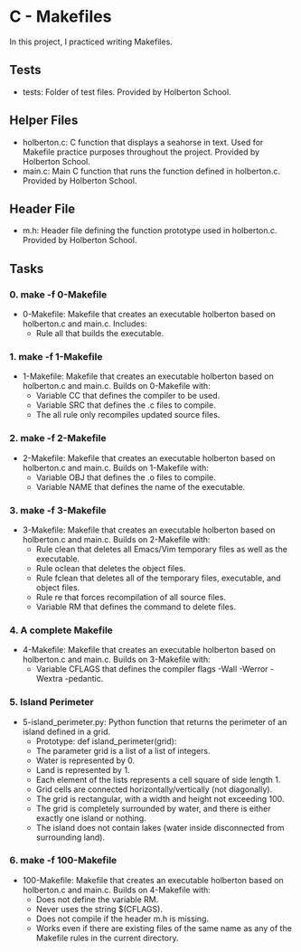 # C - Makefiles

In this project, I practiced writing Makefiles.

## Tests
- tests: Folder of test files. Provided by Holberton School.

## Helper Files
- holberton.c: C function that displays a seahorse in text. Used for Makefile practice purposes throughout the project. Provided by Holberton School.
- main.c: Main C function that runs the function defined in holberton.c. Provided by Holberton School.

## Header File
- m.h: Header file defining the function prototype used in holberton.c. Provided by Holberton School.

## Tasks
### 0. make -f 0-Makefile
- 0-Makefile: Makefile that creates an executable holberton based on holberton.c and main.c. Includes:
    - Rule all that builds the executable.

### 1. make -f 1-Makefile
- 1-Makefile: Makefile that creates an executable holberton based on holberton.c and main.c. Builds on 0-Makefile with:
    - Variable CC that defines the compiler to be used.
    - Variable SRC that defines the .c files to compile.
    - The all rule only recompiles updated source files.

### 2. make -f 2-Makefile
- 2-Makefile: Makefile that creates an executable holberton based on holberton.c and main.c. Builds on 1-Makefile with:
    - Variable OBJ that defines the .o files to compile.
    - Variable NAME that defines the name of the executable.

### 3. make -f 3-Makefile
- 3-Makefile: Makefile that creates an executable holberton based on holberton.c and main.c. Builds on 2-Makefile with:
    - Rule clean that deletes all Emacs/Vim temporary files as well as the executable.
    - Rule oclean that deletes the object files.
    - Rule fclean that deletes all of the temporary files, executable, and object files.
    - Rule re that forces recompilation of all source files.
    - Variable RM that defines the command to delete files.

### 4. A complete Makefile
- 4-Makefile: Makefile that creates an executable holberton based on holberton.c and main.c. Builds on 3-Makefile with:
    - Variable CFLAGS that defines the compiler flags -Wall -Werror -Wextra -pedantic.

### 5. Island Perimeter
- 5-island_perimeter.py: Python function that returns the perimeter of an island defined in a grid.
    - Prototype: def island_perimeter(grid):
    - The parameter grid is a list of a list of integers.
    - Water is represented by 0.
    - Land is represented by 1.
    - Each element of the lists represents a cell square of side length 1.
    - Grid cells are connected horizontally/vertically (not diagonally).
    - The grid is rectangular, with a width and height not exceeding 100.
    - The grid is completely surrounded by water, and there is either exactly one island or nothing.
    - The island does not contain lakes (water inside disconnected from surrounding land).

### 6. make -f 100-Makefile
- 100-Makefile: Makefile that creates an executable holberton based on holberton.c and main.c. Builds on 4-Makefile with:
    - Does not define the variable RM.
    - Never uses the string $(CFLAGS).
    - Does not compile if the header m.h is missing.
    - Works even if there are existing files of the same name as any of the Makefile rules in the current directory.
